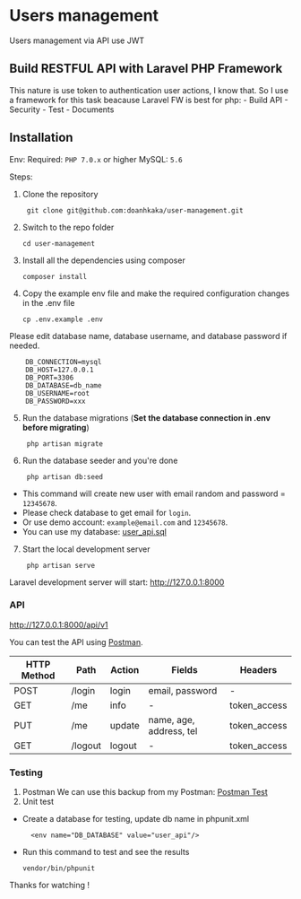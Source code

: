 # Users management
Users management via API use JWT

## Build RESTFUL API with Laravel PHP Framework
  This nature is use token to authentication user actions, I know that.
  So I use a framework for this task beacause Laravel FW is best for php:
      - Build API
      - Security
      - Test
      - Documents


## Installation
Env: 
Required: `PHP 7.0.x` or higher
MySQL: `5.6`

Steps:
1. Clone the repository

        git clone git@github.com:doanhkaka/user-management.git
    
2. Switch to the repo folder
   
       cd user-management
   
3. Install all the dependencies using composer
   
       composer install

4. Copy the example env file and make the required configuration changes in the .env file
   
       cp .env.example .env

  Please edit database name, database username, and database password if needed.

        DB_CONNECTION=mysql
        DB_HOST=127.0.0.1
        DB_PORT=3306
        DB_DATABASE=db_name
        DB_USERNAME=root
        DB_PASSWORD=xxx

5. Run the database migrations (**Set the database connection in .env before migrating**)

        php artisan migrate

6. Run the database seeder and you're done
   
        php artisan db:seed
  
  - This command will create new user with email random and password = `12345678`. 
  - Please check database to get email for `login`.
  - Or use demo account: `example@email.com` and `12345678`.
  - You can use my database: [user_api.sql](https://github.com/doanhkaka/user-management/blob/master/user_api.sql)
  
7. Start the local development server

        php artisan serve

  Laravel development server will start: <http://127.0.0.1:8000>

### API

  http://127.0.0.1:8000/api/v1

You can test the API using [Postman](https://www.getpostman.com/).

| HTTP Method | Path              | Action    | Fields            | Headers|
| -----         | -----             | -----     | -------------     |---------|
| POST           | /login        | login    | email, password|-|
| GET           | /me        | info     |           -       |  token_access |
| PUT           | /me        | update    |  name, age, address, tel|token_access|
| GET           | /logout   | logout      |         -          | token_access|


### Testing
1. Postman
We can use this backup from my Postman:
 [Postman Test](https://github.com/doanhkaka/user-management/blob/master/User-management.postman_collection.json)
2. Unit test
- Create a database for testing, update db name in phpunit.xml

        <env name="DB_DATABASE" value="user_api"/>

- Run this command to test and see the results

      vendor/bin/phpunit
    
Thanks for watching !